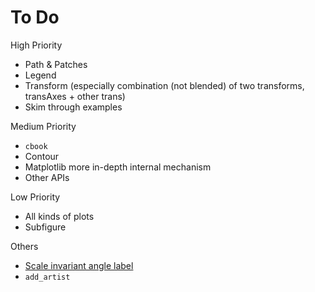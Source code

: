 # To Do

High Priority

* Path & Patches
* Legend
* Transform (especially combination (not blended) of two transforms, transAxes + other trans)
* Skim through examples

Medium Priority

* `cbook`
* Contour
* Matplotlib more in-depth internal mechanism
* Other APIs

Low Priority

* All kinds of plots
* Subfigure

Others
* [Scale invariant angle label](https://matplotlib.org/devdocs/gallery/text_labels_and_annotations/angle_annotation.html#sphx-glr-gallery-text-labels-and-annotations-angle-annotation-py)
* `add_artist`
